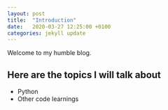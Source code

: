 ```yaml
---
layout: post
title:  "Introduction"
date:   2020-03-27 12:25:00 +0100
categories: jekyll update
---
```

Welcome to my humble blog.

## Here are the topics I will talk about
* Python  
* Other code learnings